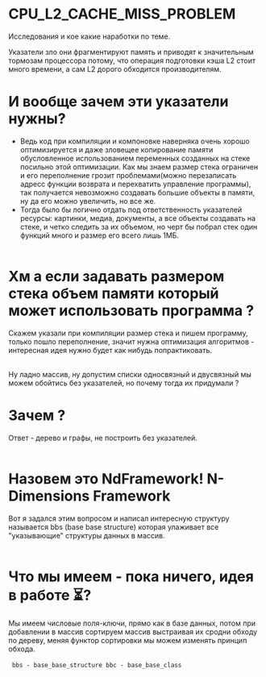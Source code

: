 # CPU_L2_CACHE_MISS_PROBLEM
Исследования и кое какие наработки по теме.

Указатели зло они фрагментируют память и приводят к значительным тормозам процессора потому, что операция подготовки кэша L2 стоит много времени, а сам L2 дорого обходится производителям.<br>
# И вообще зачем эти указатели нужны? 
* Ведь код при компиляции и компоновке наверняка очень хорошо оптимизируется и даже зловещее копирование памяти обусловленное использованием переменных созданных на стеке посильно этой оптимизации.
Как мы знаем размер стека ограничен и его переполнение грозит проблемами(можно перезаписать адресс функции возврата и перехватить управление программы), так получается невозможно создавать большие объекты в памяти, ну да его можно увеличить, но все же.
* Тогда было бы логично отдать под ответственность указателей ресурсы: картинки, медиа, документы, а все объекты создавать на стеке, и четко следить за их объемом, но черт бы побрал стек один функций много и размер его всего лишь 1МБ.<br><br>
# Хм а если задавать размером стека объем памяти который может использовать программа ?
Скажем указали при компиляции размер стека и пишем программу, только пошло переполнение, значит нужна оптимизация алгоритмов - интересная идея нужно будет как нибудь попрактиковать.<br><br>

Ну ладно массив, ну допустим списки односвязный и двусвязный мы можем обойтись без указателей, но почему тогда их придумали ? 
# Зачем ? 
Ответ - дерево и графы, не построить без указателей.<br><br>

# Назовем это NdFramework! N-Dimensions Framework
Вот я задался этим вопросом и написал интересную структуру называется bbs (base base structure) которая улаживает все "указывающие" структуры данных в массив.<br><br>

# Что мы имеем - пока ничего, идея в работе ⏳?
Мы имеем числовые поля-ключи, прямо как в базе данных, потом при добавлении в массив сортируем массив выстраивая их сродни обходу по дереву, меняя функтор сортировки мы можем изменять принцип обхода.<br><br>
<code>
bbs - base_base_structure
bbc - base_base_class
</code>

